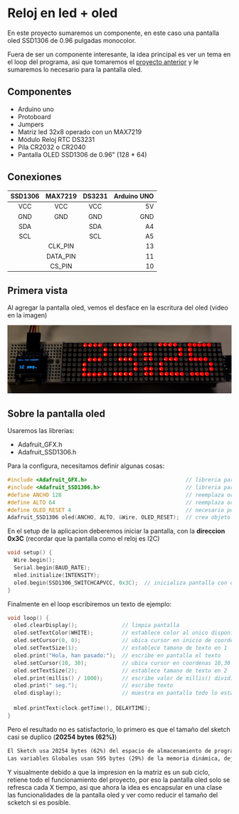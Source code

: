 # Reloj en led + oled

En este proyecto sumaremos un componente, en este caso una pantalla oled SSD1306 de 0.96 pulgadas monocolor.

Fuera de ser un componente interesante, la idea principal es ver un tema en el loop del programa, asi que tomaremos el [proyecto anterior](/proyectos/p004_reloj_led/readme.md) y le sumaremos lo necesario para la pantalla oled.

## Componentes
- Arduino uno
- Protoboard
- Jumpers
- Matriz led 32x8 operado con un MAX7219
- Módulo Reloj RTC DS3231
- Pila CR2032 o CR2040
- Pantalla OLED SSD1306 de 0.96" (128 * 64)

## Conexiones

| SSD1306 | MAX7219  | DS3231 | Arduino UNO |
|:-------:|:--------:|:------:|------------:|
|   VCC   |   VCC    |  VCC   |          5V |
|   GND   |   GND    |  GND   |         GND |
|   SDA   |          |  SDA   |          A4 |
|   SCL   |          |  SCL   |          A5 |
|         | CLK_PIN  |        |          13 |
|         | DATA_PIN |        |          11 |
|         |  CS_PIN  |        |          10 |

## Primera vista

Al agregar la pantalla oled, vemos el desface en la escritura del oled (video en la imagen)

[![Reloj en Matriz y Oled](/img/reloj_led_v2.jpg)](https://youtu.be/J_re1QgfeNU)

## Sobre la pantalla oled

Usaremos las librerias:

- Adafruit_GFX.h
- Adafruit_SSD1306.h

Para la configura, necesitamos definir algunas cosas:

```c
#include <Adafruit_GFX.h>                               // libreria para pantallas graficas
#include <Adafruit_SSD1306.h>                           // libreria para controlador SSD1306
#define ANCHO 128                                       // reemplaza ocurrencia de ANCHO por 128
#define ALTO 64                                         // reemplaza ocurrencia de ALTO por 64
#define OLED_RESET 4                                    // necesario por la libreria pero no usado
Adafruit_SSD1306 oled(ANCHO, ALTO, &Wire, OLED_RESET);  // crea objeto
```

En el setup de la aplicacion deberemos iniciar la pantalla, con la **direccion 0x3C** (recordar que la pantalla como el reloj es I2C)

```c
void setup() {
  Wire.begin();
  Serial.begin(BAUD_RATE);
  mled.initialize(INTENSITY);
  oled.begin(SSD1306_SWITCHCAPVCC, 0x3C);  // inicializa pantalla con direccion 0x3C
}
```

Finalmente en el loop escribiremos un texto de ejemplo:

```c
void loop() {
  oled.clearDisplay();              // limpia pantalla
  oled.setTextColor(WHITE);         // establece color al unico disponible (pantalla monocromo)
  oled.setCursor(0, 0);             // ubica cursor en inicio de coordenadas 0,0
  oled.setTextSize(1);              // establece tamano de texto en 1
  oled.print("Hola, han pasado:");  // escribe en pantalla el texto
  oled.setCursor(10, 30);           // ubica cursor en coordenas 10,30
  oled.setTextSize(2);              // establece tamano de texto en 2
  oled.print(millis() / 1000);      // escribe valor de millis() dividido por 1000
  oled.print(" seg.");              // escribe texto
  oled.display();                   // muestra en pantalla todo lo establecido anteriormente

  mled.printText(clock.getTime(), DELAYTIME);
}
```

Pero el resultado no es satisfactorio, lo primero es que el tamaño del sketch casi se duplico (**20254 bytes (62%)**)

```txt
El Sketch usa 20254 bytes (62%) del espacio de almacenamiento de programa. El máximo es 32256 bytes.
Las variables Globales usan 595 bytes (29%) de la memoria dinámica, dejando 1453 bytes para las variables locales. El máximo es 2048 bytes.
````

Y visualmente debido a que la impresion en la matriz es un sub ciclo, retiene todo el funcionamiento del proyecto, por eso la pantalla oled solo se refresca cada X tiempo, asi que ahora la idea es encapsular en una clase las funcionalidades de la pantalla oled y ver como reducir el tamaño del scketch si es posible.